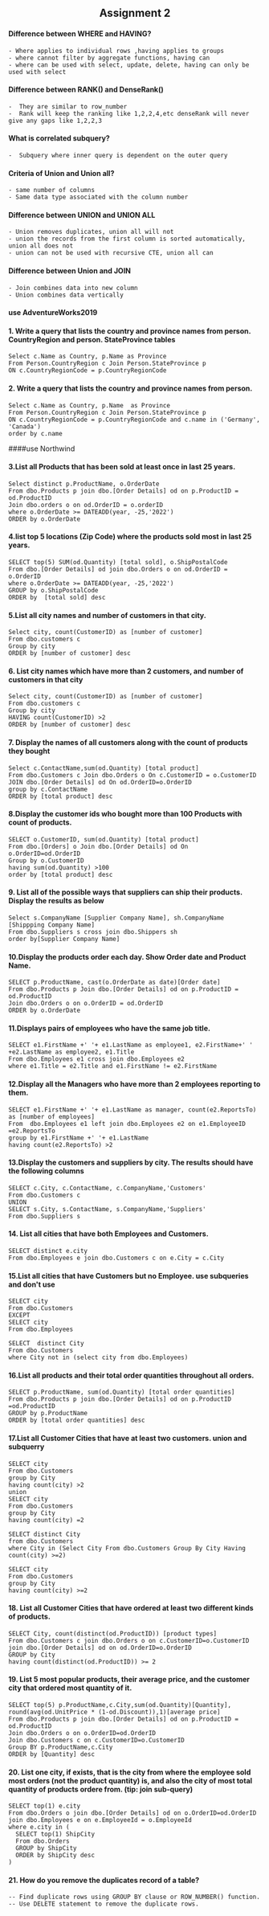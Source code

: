 <h2 align="center"> Assignment 2</h2>

#### Difference between WHERE and HAVING?

    - Where applies to individual rows ,having applies to groups
    - where cannot filter by aggregate functions, having can
    - where can be used with select, update, delete, having can only be used with select

#### 	Difference between RANK() and DenseRank()
    -  They are similar to row_number
    -  Rank will keep the ranking like 1,2,2,4,etc denseRank will never give any gaps like 1,2,2,3


#### 	What is correlated subquery?
    -  Subquery where inner query is dependent on the outer query

####	Criteria of Union and Union all?
    - same number of columns
    - Same data type associated with the column number

####	Difference between UNION and UNION ALL
    - Union removes duplicates, union all will not
    - union the records from the first column is sorted automatically, union all does not
    - union can not be used with recursive CTE, union all can


####	Difference between Union and JOIN
    - Join combines data into new column
    - Union combines data vertically



#### use AdventureWorks2019
 

#### 1. Write a query that lists the country and province names from person. CountryRegion and person. StateProvince tables
    Select c.Name as Country, p.Name as Province
    From Person.CountryRegion c Join Person.StateProvince p
    ON c.CountryRegionCode = p.CountryRegionCode

#### 2. Write a query that lists the country and province names from person.
    Select c.Name as Country, p.Name  as Province
    From Person.CountryRegion c Join Person.StateProvince p
    ON c.CountryRegionCode = p.CountryRegionCode and c.name in ('Germany', 'Canada')
    order by c.name 




####use Northwind


#### 3.List all Products that has been sold at least once in last 25 years.
    Select distinct p.ProductName, o.OrderDate
    From dbo.Products p join dbo.[Order Details] od on p.ProductID = od.ProductID
    Join dbo.orders o on od.OrderID = o.orderID
    where o.OrderDate >= DATEADD(year, -25,'2022')
    ORDER by o.OrderDate

#### 4.list top 5 locations (Zip Code) where the products sold most in last 25 years.
    SELECT top(5) SUM(od.Quantity) [total sold], o.ShipPostalCode
    From dbo.[Order Details] od join dbo.Orders o on od.OrderID = o.OrderID
    where o.OrderDate >= DATEADD(year, -25,'2022')
    GROUP by o.ShipPostalCode
    ORDER by  [total sold] desc



#### 5.List all city names and number of customers in that city.     
    Select city, count(CustomerID) as [number of customer]
    From dbo.customers c
    Group by city
    ORDER by [number of customer] desc

#### 6. List city names which have more than 2 customers, and number of customers in that city
    Select city, count(CustomerID) as [number of customer]
    From dbo.customers c
    Group by city 
    HAVING count(CustomerID) >2
    ORDER by [number of customer] desc

#### 7. Display the names of all customers  along with the  count of products they bought
    Select c.ContactName,sum(od.Quantity) [total product]
    From dbo.Customers c Join dbo.Orders o On c.CustomerID = o.CustomerID
    JOIN dbo.[Order Details] od On od.OrderID=o.OrderID
    group by c.ContactName
    ORDER by [total product] desc

#### 8.Display the customer ids who bought more than 100 Products with count of products.
    SELECT o.CustomerID, sum(od.Quantity) [total product]
    From dbo.[Orders] o Join dbo.[Order Details] od On o.OrderID=od.OrderID
    Group by o.CustomerID
    having sum(od.Quantity) >100
    order by [total product] desc

#### 9. List all of the possible ways that suppliers can ship their products. Display the results as below
    Select s.CompanyName [Supplier Company Name], sh.CompanyName [Shippping Company Name]
    From dbo.Suppliers s cross join dbo.Shippers sh
    order by[Supplier Company Name]

#### 10.Display the products order each day. Show Order date and Product Name.
    SELECT p.ProductName, cast(o.OrderDate as date)[Order date]
    From dbo.Products p Join dbo.[Order Details] od on p.ProductID = od.ProductID
    Join dbo.Orders o on o.OrderID = od.OrderID
    ORDER by o.OrderDate

#### 11.Displays pairs of employees who have the same job title.
    SELECT e1.FirstName +' '+ e1.LastName as employee1, e2.FirstName+' ' +e2.LastName as employee2, e1.Title
    From dbo.Employees e1 cross join dbo.Employees e2
    where e1.Title = e2.Title and e1.FirstName != e2.FirstName

#### 12.Display all the Managers who have more than 2 employees reporting to them.
    SELECT e1.FirstName +' '+ e1.LastName as manager, count(e2.ReportsTo) as [number of employees]
    From  dbo.Employees e1 left join dbo.Employees e2 on e1.EmployeeID =e2.ReportsTo
    group by e1.FirstName +' '+ e1.LastName
    having count(e2.ReportsTo) >2

#### 13.Display the customers and suppliers by city. The results should have the following columns
    SELECT c.City, c.ContactName, c.CompanyName,'Customers'
    From dbo.Customers c 
    UNION
    SELECT s.City, s.ContactName, s.CompanyName,'Suppliers'
    From dbo.Suppliers s

#### 14. List all cities that have both Employees and Customers.
    SELECT distinct e.city
    From dbo.Employees e join dbo.Customers c on e.City = c.City

#### 15.List all cities that have Customers but no Employee. use subqueries and don't use
    SELECT city
    From dbo.Customers
    EXCEPT
    SELECT city
    From dbo.Employees

    SELECT  distinct City
    From dbo.Customers 
    where City not in (select city from dbo.Employees)

#### 16.List all products and their total order quantities throughout all orders.
    SELECT p.ProductName, sum(od.Quantity) [total order quantities]
    From dbo.Products p join dbo.[Order Details] od on p.ProductID =od.ProductID
    GROUP by p.ProductName
    ORDER by [total order quantities] desc

#### 17.List all Customer Cities that have at least two customers. union and subquerry

    SELECT city
    From dbo.Customers 
    group by City
    having count(city) >2
    union
    SELECT city
    From dbo.Customers 
    group by City
    having count(city) =2

    SELECT distinct City 
    from dbo.Customers 
    where City in (Select City From dbo.Customers Group By City Having count(city) >=2)

    SELECT city
    From dbo.Customers 
    group by City
    having count(city) >=2

#### 18. List all Customer Cities that have ordered at least two different kinds of products.
    SELECT City, count(distinct(od.ProductID)) [product types]
    From dbo.Customers c join dbo.Orders o on c.CustomerID=o.CustomerID
    join dbo.[Order Details] od on od.OrderID=o.OrderID
    GROUP by City
    having count(distinct(od.ProductID)) >= 2

#### 19. List 5 most popular products, their average price, and the customer city that ordered most quantity of it.

    SELECT top(5) p.ProductName,c.City,sum(od.Quantity)[Quantity],
    round(avg(od.UnitPrice * (1-od.Discount)),1)[average price]
    From dbo.Products p join dbo.[Order Details] od on p.ProductID = od.ProductID
    Join dbo.Orders o on o.OrderID=od.OrderID
    Join dbo.Customers c on c.CustomerID=o.CustomerID
    Group BY p.ProductName,c.City
    ORDER by [Quantity] desc

#### 20. List one city, if exists, that is the city from where the employee sold most orders (not the product quantity) is, and also the city of most total quantity of products ordere from. (tip: join  sub-query)

    SELECT top(1) e.city
    From dbo.Orders o join dbo.[Order Details] od on o.OrderID=od.OrderID
    join dbo.Employees e on e.EmployeeId = o.EmployeeId
    where e.city in (
      SELECT top(1) ShipCity
      From dbo.Orders 
      GROUP by ShipCity
      ORDER by ShipCity desc
    )





#### 21. How do you remove the duplicates record of a table?
    -- Find duplicate rows using GROUP BY clause or ROW_NUMBER() function.
    -- Use DELETE statement to remove the duplicate rows.
